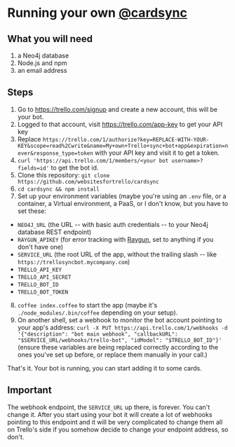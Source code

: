 # Running your own [@cardsync](https://trello.com/cardsync)

## What you will need

1. a Neo4j database
2. Node.js and npm
3. an email address

## Steps

1. Go to https://trello.com/signup and create a new account, this will be your bot.
2. Logged to that account, visit https://trello.com/app-key to get your API key
3. Replace `https://trello.com/1/authorize?key=REPLACE-WITH-YOUR-KEY&scope=read%2Cwrite&name=My+own+Trello+sync+bot+app&expiration=never&response_type=token` with your API key and visit it to get a token.
4. `curl 'https://api.trello.com/1/members/<your bot username>?fields=id'` to get the bot id.
5. Clone this repository: `git clone https://github.com/websitesfortrello/cardsync`
6. `cd cardsync && npm install`
7. Set up your environment variables (maybe you're using an `.env` file, or a container, a Virtual environment, a PaaS, or I don't know, but you have to set these:
  * `NEO4J_URL` (the URL -- with basic auth credentials -- to your Neo4j database REST endpoint)
  * `RAYGUN_APIKEY` (for error tracking with [Raygun](https://raygun.io/), set to anything if you don't have one)
  * `SERVICE_URL` (the root URL of the app, without the trailing slash -- like `https://trellosyncbot.mycompany.com`)
  * `TRELLO_API_KEY`
  * `TRELLO_API_SECRET`
  * `TRELLO_BOT_ID`
  * `TRELLO_BOT_TOKEN`
8. `coffee index.coffee` to start the app (maybe it's `./node_modules/.bin/coffee` depending on your setup).
9. On another shell, set a webhook to monitor the bot account pointing to your app's address: `curl -X PUT https://api.trello.com/1/webhooks -d '{"description": "bot main webhook", "callbackURL": "$SERVICE_URL/webhooks/trello-bot", "idModel": "$TRELLO_BOT_ID"}'` (ensure these variables are being replaced correctly according to the ones you've set up before, or replace them manually in your call.)

That's it. Your bot is running, you can start adding it to some cards.

## Important

The webhook endpoint, the `SERVICE_URL` up there, is forever. You can't change it. After you start using your bot it will create a lot of webhooks pointing to this endpoint and it will be very complicated to change them all on Trello's side if you somehow decide to change your endpoint address, so don't.

